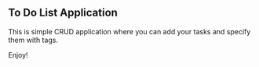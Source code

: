 ## To Do List Application

This is simple CRUD application where you can add your tasks and specify them with tags.

Enjoy!
